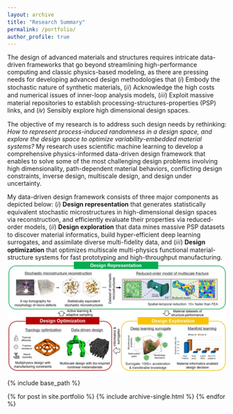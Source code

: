 ```yaml
---
layout: archive
title: "Research Summary"
permalink: /portfolio/
author_profile: true
---
```

<!-- The mission of my research is to design the next-generation multiscale and multifunctional material-structure systems by elucidating processing-structure-performance links.
My interdisciplinary work interfaces multiple domains across topology optimization, reduced order model, microstructure reconstruction, inverse design, data assimilation, and physics-constrained machine learning. -->

The design of advanced materials and structures requires intricate data-driven frameworks that go beyond streamlining high-performance computing and classic physics-based modeling, as there are pressing needs for developing advanced design methodologies that (𝑖) Embody the stochastic nature of synthetic materials, (𝑖𝑖) Acknowledge the high costs and numerical issues of inner-loop analysis models, (𝑖𝑖𝑖) Exploit massive material repositories to establish processing-structures-properties (PSP) links, and (𝑖𝑣) Sensibly explore high dimensional design spaces.

The objective of my research is to address such design needs by rethinking: _How to represent process-induced randomness in a design space, and explore the design space to optimize variability-embedded material systems?_ My research uses scientific machine learning to develop a comprehensive physics-informed data-driven design framework that enables to solve some of the most challenging design problems involving high dimensionality, path-dependent material behaviors, conflicting design constraints, inverse design, multiscale design, and design under uncertainty.

My data-driven design framework consists of three major components as depicted below: (𝑖) **Design representation** that generates statistically equivalent stochastic microstructures in high-dimensional design spaces via reconstruction, and efficiently evaluate their properties via reduced-order models, (𝑖𝑖) **Design exploration** that data mines massive PSP datasets to discover material informatics, build hyper-efficient deep learning surrogates, and assimilate diverse multi-fidelity data, and (𝑖𝑖𝑖) **Design optimization** that optimizes multiscale multi-physics functional material-structure systems for fast prototyping and high-throughput manufacturing.
<br/><img src='/images/research_7.jpg'>


<!-- Some of fundamental research questions that my research focuses on are:
* As process-induced defects are inevitable during manufacturing, how do different types of defects affect material mechanics?
* Considering microscale defects are spatially varying on components, how to statistically represent the random defects by microstructures?
* What are the computational bottlenecks of multiscale analysis, and how to efficiently compute the deformation mechanisms for microstructures of complex morphology?
* How can we address data-centric challenges for designing metamaterials-based microstructures, such as lack of data, data reliance and data assimilation?
* How to incorporate different types of performance and processing constraints in topology optimization for advanced manufacturing? -->



<!-- <br/><img src='/images/research_1.jpg' align='middle'
style='width:800px;height:450px;margin-top:15px;margin-left:60px;margin-right:30px;'> -->




{% include base_path %}


{% for post in site.portfolio %}
  {% include archive-single.html %}
{% endfor %}
